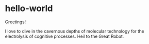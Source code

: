 # hello-world

Greetings!


I love to dive in the cavernous depths of molecular technology for the electrolysis of cognitive processes.
Heil to the Great Robot. 
